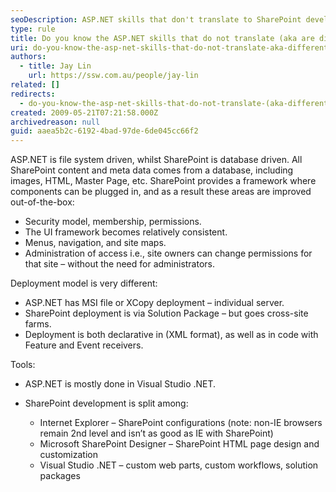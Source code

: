 ```yaml
---
seoDescription: ASP.NET skills that don't translate to SharePoint development include security models, UI frameworks, and deployment methodologies.
type: rule
title: Do you know the ASP.NET skills that do not translate (aka are different) ?
uri: do-you-know-the-asp-net-skills-that-do-not-translate-aka-different
authors:
  - title: Jay Lin
    url: https://ssw.com.au/people/jay-lin
related: []
redirects:
  - do-you-know-the-asp-net-skills-that-do-not-translate-(aka-different)
created: 2009-05-21T07:21:58.000Z
archivedreason: null
guid: aaea5b2c-6192-4bad-97de-6de045cc66f2
---
```


ASP.NET is file system driven, whilst SharePoint is database driven. All SharePoint content and meta data comes from a database, including images, HTML, Master Page, etc. SharePoint provides a framework where components can be plugged in, and as a result these areas are improved out-of-the-box:

- Security model, membership, permissions.
- The UI framework becomes relatively consistent.
- Menus, navigation, and site maps.
- Administration of access i.e., site owners can change permissions for that site – without the need for administrators.

Deployment model is very different:

- ASP.NET has MSI file or XCopy deployment – individual server.
- SharePoint deployment is via Solution Package – but goes cross-site farms.
- Deployment is both declarative in (XML format), as well as in code with Feature and Event receivers.

Tools:

- ASP.NET is mostly done in Visual Studio .NET.
- SharePoint development is split among:

  - Internet Explorer – SharePoint configurations (note: non-IE browsers remain 2nd level and isn’t as good as IE with SharePoint)
  - Microsoft SharePoint Designer – SharePoint HTML page design and customization
  - Visual Studio .NET – custom web parts, custom workflows, solution packages

<!--endintro-->
